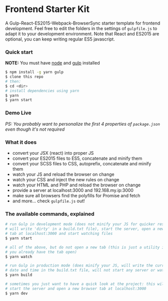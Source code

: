 # Frontend Starter Kit

A Gulp-React-ES2015-Webpack-BrowserSync starter template for frontend
development. Feel free to edit the folders in the settings of `gulpfile.js` to
adapt it to your development environment. Note that React and ES2015 are
optional, you can keep writing regular ES5 javascript.

### Quick start

**NOTE:** You must have [node](https://nodejs.org/) and [gulp](https://github.com/gulpjs/gulp/blob/master/docs/getting-started.md) installed

```sh
$ npm install -g yarn gulp
$ clone this repo
# then:
$ cd <dir>
# install dependencies using yarn
$ yarn
$ yarn start
```

### Demo Live

_PS: You probably want to personalize the first 4 properties of `package.json`
even though it's not required_

### What it does

- convert your JSX (react) into proper JS
- convert your ES2015 files to ES5, concatenate and minify them
- convert your SCSS files to CSS, autoprefix, concatenate and minify them
- watch your JS and reload the browser on change
- watch your CSS and inject the new rules on change
- watch your HTML and PHP and reload the browser on change
- provide a server at localhost:3000 and 192.168.my.ip:3000
- make sure all browsers find the polyfills for Promise and fetch
- and more… check `gulpfile.js` out!

### The available commands, explained

```sh
# run Gulp in development mode (does not minify your JS for quicker response,
# will write 'dirty' in a build.txt file), start the server, open a new browser
# tab at localhost:3000 and start watching files
$ yarn start
```

```sh
# all of the above, but do not open a new tab (this is just a utility in case
# you already have the tab open)
$ yarn watch
```

```sh
# run Gulp in production mode (does minify your JS, will write the current
# date and time in the build.txt file, will not start any server or watch)
$ yarn build
```

```sh
# sometimes you just want to have a quick look at the project: this will simply
# start the server and open a new browser tab at localhost:3000
$ yarn dev
```
